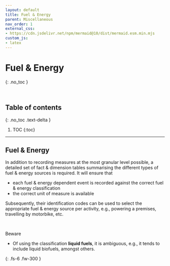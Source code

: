 ```yaml
---
layout: default
title: Fuel & Energy
parent: Miscellaneous
nav_order: 1
external_css:
- https://cdn.jsdelivr.net/npm/mermaid@10/dist/mermaid.esm.min.mjs
custom_js:
- latex
---
```


# Fuel & Energy
{: .no_toc }

<br>

## Table of contents
{: .no_toc .text-delta }

1. TOC
{:toc}

---

## Fuel & Energy

In addition to recording measures at the most granular level possible, a detailed set of fact & dimension tables summarising the different types of fuel & energy sources is required.  It will ensure that

* each fuel & energy dependent event is recorded against the correct fuel & energy classification
* the correct unit of measure is available

Subsequently, their identification codes can be used to select the appropriate fuel & energy source per activity, e.g., powering a premises, travelling by motorbike, etc.

<br>

Beware

* Of using the classification <b>liquid fuels</b>, it is ambiguous, e.g., it tends to include liquid biofuels, amongst others.


{: .fs-6 .fw-300 }

<br>
